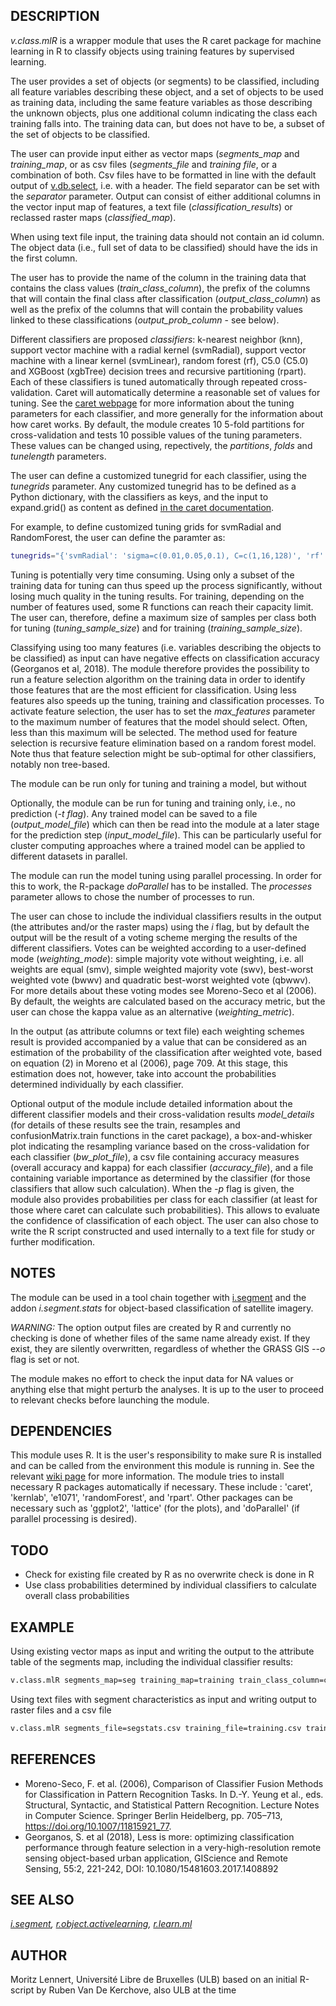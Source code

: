 ## DESCRIPTION

*v.class.mlR* is a wrapper module that uses the R caret package for
machine learning in R to classify objects using training features by
supervised learning.

The user provides a set of objects (or segments) to be classified,
including all feature variables describing these object, and a set of
objects to be used as training data, including the same feature
variables as those describing the unknown objects, plus one additional
column indicating the class each training falls into. The training data
can, but does not have to be, a subset of the set of objects to be
classified.

The user can provide input either as vector maps (*segments\_map* and
*training\_map*, or as csv files (*segments\_file* and *training file*,
or a combination of both. Csv files have to be formatted in line with
the default output of [v.db.select](v.db.select.md), i.e. with a header.
The field separator can be set with the *separator* parameter. Output
can consist of either additional columns in the vector input map of
features, a text file (*classification\_results*) or reclassed raster
maps (*classified\_map*).

When using text file input, the training data should not contain an id
column. The object data (i.e., full set of data to be classified) should
have the ids in the first column.

The user has to provide the name of the column in the training data that
contains the class values (*train\_class\_column*), the prefix of the
columns that will contain the final class after classification
(*output\_class\_column*) as well as the prefix of the columns that will
contain the probability values linked to these classifications
(*output\_prob\_column* - see below).

Different classifiers are proposed *classifiers*: k-nearest neighbor
(knn), support vector machine with a radial kernel (svmRadial), support
vector machine with a linear kernel (svmLinear), random forest (rf),
C5.0 (C5.0) and XGBoost (xgbTree) decision trees and recursive
partitioning (rpart). Each of these classifiers is tuned automatically
through repeated cross-validation. Caret will automatically determine a
reasonable set of values for tuning. See the [caret
webpage](http://topepo.github.io/caret/modelList.html) for more
information about the tuning parameters for each classifier, and more
generally for the information about how caret works. By default, the
module creates 10 5-fold partitions for cross-validation and tests 10
possible values of the tuning parameters. These values can be changed
using, repectively, the *partitions*, *folds* and *tunelength*
parameters.

The user can define a customized tunegrid for each classifier, using the
*tunegrids* parameter. Any customized tunegrid has to be defined as a
Python dictionary, with the classifiers as keys, and the input to
expand.grid() as content as defined [in the caret
documentation](https://topepo.github.io/caret/model-training-and-tuning.html#alternate-tuning-grids).

For example, to define customized tuning grids for svmRadial and
RandomForest, the user can define the paramter as:  

```sh
tunegrids="{'svmRadial': 'sigma=c(0.01,0.05,0.1), C=c(1,16,128)', 'rf': 'mtry=c(3,10,20)'}"
```

Tuning is potentially very time consuming. Using only a subset of the
training data for tuning can thus speed up the process significantly,
without losing much quality in the tuning results. For training,
depending on the number of features used, some R functions can reach
their capacity limit. The user can, therefore, define a maximum size of
samples per class both for tuning (*tuning\_sample\_size*) and for
training (*training\_sample\_size*).

Classifying using too many features (i.e. variables describing the
objects to be classified) as input can have negative effects on
classification accuracy (Georganos et al, 2018). The module therefore
provides the possibility to run a feature selection algorithm on the
training data in order to identify those features that are the most
efficient for classification. Using less features also speeds up the
tuning, training and classification processes. To activate feature
selection, the user has to set the *max\_features* parameter to the
maximum number of features that the model should select. Often, less
than this maximum will be selected. The method used for feature
selection is recursive feature elimination based on a random forest
model. Note thus that feature selection might be sub-optimal for other
classifiers, notably non tree-based.

The module can be run only for tuning and training a model, but without

Optionally, the module can be run for tuning and training only, i.e., no
prediction (*-t flag*). Any trained model can be saved to a file
(*output\_model\_file*) which can then be read into the module at a
later stage for the prediction step (*input\_model\_file*). This can be
particularly useful for cluster computing approaches where a trained
model can be applied to different datasets in parallel.

The module can run the model tuning using parallel processing. In order
for this to work, the R-package *doParallel* has to be installed. The
*processes* parameter allows to chose the number of processes to run.

The user can chose to include the individual classifiers results in the
output (the attributes and/or the raster maps) using the *i* flag, but
by default the output will be the result of a voting scheme merging the
results of the different classifiers. Votes can be weighted according to
a user-defined mode (*weighting\_mode*): simple majority vote without
weighting, i.e. all weights are equal (smv), simple weighted majority
vote (swv), best-worst weighted vote (bwwv) and quadratic best-worst
weighted vote (qbwwv). For more details about these voting modes see
Moreno-Seco et al (2006). By default, the weights are calculated based
on the accuracy metric, but the user can chose the kappa value as an
alternative (*weighting\_metric*).

In the output (as attribute columns or text file) each weighting schemes
result is provided accompanied by a value that can be considered as an
estimation of the probability of the classification after weighted vote,
based on equation (2) in Moreno et al (2006), page 709. At this stage,
this estimation does not, however, take into account the probabilities
determined individually by each classifier.

Optional output of the module include detailed information about the
different classifier models and their cross-validation results
*model\_details* (for details of these results see the train, resamples
and confusionMatrix.train functions in the caret package), a
box-and-whisker plot indicating the resampling variance based on the
cross-validation for each classifier (*bw\_plot\_file*), a csv file
containing accuracy measures (overall accuracy and kappa) for each
classifier (*accuracy\_file*), and a file containing variable importance
as determined by the classifier (for those classifiers that allow such
calculation). When the *-p* flag is given, the module also provides
probabilities per class for each classifier (at least for those where
caret can calculate such probabilities). This allows to evaluate the
confidence of classification of each object. The user can also chose to
write the R script constructed and used internally to a text file for
study or further modification.

## NOTES

The module can be used in a tool chain together with
[i.segment](https://grass.osgeo.org/grass-stable/manuals/i.segment.html)
and the addon *i.segment.stats* for object-based classification of
satellite imagery.

*WARNING:* The option output files are created by R and currently no
checking is done of whether files of the same name already exist. If
they exist, they are silently overwritten, regardless of whether the
GRASS GIS *--o* flag is set or not.

The module makes no effort to check the input data for NA values or
anything else that might perturb the analyses. It is up to the user to
proceed to relevant checks before launching the module.

## DEPENDENCIES

This module uses R. It is the user's responsibility to make sure R is
installed and can be called from the environment this module is running
in. See the relevant [wiki
page](https://grasswiki.osgeo.org/wiki/R_statistics/Installation) for
more information. The module tries to install necessary R packages
automatically if necessary. These include : 'caret', 'kernlab', 'e1071',
'randomForest', and 'rpart'. Other packages can be necessary such as
'ggplot2', 'lattice' (for the plots), and 'doParallel' (if parallel
processing is desired).

## TODO

  - Check for existing file created by R as no overwrite check is done
    in R
  - Use class probabilities determined by individual classifiers to
    calculate overall class probabilities

## EXAMPLE

Using existing vector maps as input and writing the output to the
attribute table of the segments map, including the individual classifier
results:

```sh
v.class.mlR segments_map=seg training_map=training train_class_column=class weighting_mode=smv,swv,qbwwv -i
```

Using text files with segment characteristics as input and writing
output to raster files and a csv file

```sh
v.class.mlR segments_file=segstats.csv training_file=training.csv train_class_column=class weighting_mode=smv,swv,qbwwv raster_segments_map=seg classified_map=vote classification_results=class_results.csv
```

## REFERENCES

  - Moreno-Seco, F. et al. (2006), Comparison of Classifier Fusion
    Methods for Classification in Pattern Recognition Tasks. In D.-Y.
    Yeung et al., eds. Structural, Syntactic, and Statistical Pattern
    Recognition. Lecture Notes in Computer Science. Springer Berlin
    Heidelberg, pp. 705–713, <https://doi.org/10.1007/11815921_77>.
  - Georganos, S. et al (2018), Less is more: optimizing classification
    performance through feature selection in a very-high-resolution
    remote sensing object-based urban application, GIScience and Remote
    Sensing, 55:2, 221-242, DOI: 10.1080/15481603.2017.1408892

## SEE ALSO

*[i.segment](https://grass.osgeo.org/grass-stable/manuals/i.segment.html),
[r.object.activelearning](r.object.activelearning.md),
[r.learn.ml](r.learn.ml.md)*

## AUTHOR

Moritz Lennert, Université Libre de Bruxelles (ULB) based on an initial
R-script by Ruben Van De Kerchove, also ULB at the time
